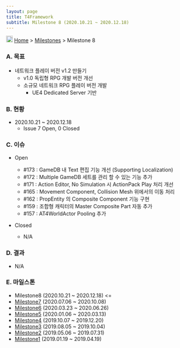 ```yaml
---
layout: page
title: T4Framework
subtitle: Milestone 8 (2020.10.21 ~ 2020.12.18)
---
```

<img src="https://t4framework.com/img/Folders2.png" width="18px" height="18px"> [Home](https://t4framework.com/index) > [Milestones](https://t4framework.com/T4Framework_Milestones/) > Milestone 8

### A. 목표

- 네트워크 플레이 버전 v1.2 만들기
  - v1.0 독립형 RPG 개발 버전 개선
  - 소규모 네트워크 RPG 플레이 버전 개발
    - UE4 Dedicated Server 기반

### B. 현황

- 2020.10.21 ~ 2020.12.18
  - Issue 7 Open, 0 Closed

### C. 이슈

- Open
  - #173 : GameDB 내 Text 편집 기능 개선 (Supporting Localization)
  - #172 : Multiple GameDB 세트를 관리 할 수 있는 기능 추가
  - #171 : Action Editor, No Simulation 시 ActionPack Play 처리 개선
  - #165 : Movement Component, Collision Mesh 위에서의 이동 처리
  - #162 : PropEntity 의 Composite Component 기능 구현
  - #159 : 조합형 캐릭터의 Master Composite Part 자동 추가
  - #157 : AT4WorldActor Pooling 추가
    
- Closed
  - N/A

### D. 결과

- N/A
  
### E. 마일스톤

- Milestone8 (2020.10.21 ~ 2020.12.18) <=
- [Milestone7](https://t4framework.com/T4Framework_Milestone7_Achieved/) (2020.07.06 ~ 2020.10.08)
- [Milestone6](https://t4framework.com/T4Framework_Milestone6_Achieved/) (2020.03.23 ~ 2020.06.26)
- [Milestone5](https://t4framework.com/T4Framework_Milestone5_Achieved/) (2020.01.06 ~ 2020.03.13)
- [Milestone4](https://t4framework.com/T4Framework_Milestone4_Achieved/) (2019.10.07 ~ 2019.12.20)
- [Milestone3](https://t4framework.com/T4Framework_Milestone3_Achieved/) (2019.08.05 ~ 2019.10.04)
- [Milestone2](https://t4framework.com/T4Framework_Milestone2_Achieved/) (2019.05.06 ~ 2019.07.31)
- [Milestone1](https://t4framework.com/T4Framework_Milestone1_Achieved/) (2019.01.19 ~ 2019.04.19)
